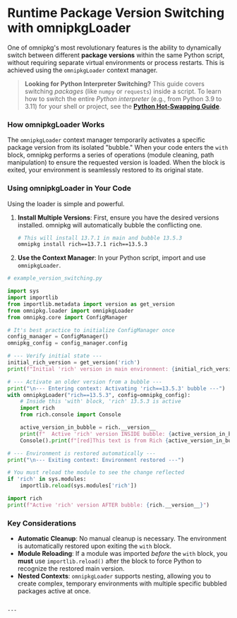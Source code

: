 # Runtime Package Version Switching with omnipkgLoader

One of omnipkg's most revolutionary features is the ability to dynamically switch between different **package versions** within the same Python script, without requiring separate virtual environments or process restarts. This is achieved using the `omnipkgLoader` context manager.

> **Looking for Python Interpreter Switching?**
> This guide covers switching *packages* (like `numpy` or `requests`) inside a script. To learn how to switch the entire *Python interpreter* (e.g., from Python 3.9 to 3.11) for your shell or project, see the [**Python Hot-Swapping Guide**](./python_hot_swapping.md).

### How omnipkgLoader Works

The `omnipkgLoader` context manager temporarily activates a specific package version from its isolated "bubble." When your code enters the `with` block, omnipkg performs a series of operations (module cleaning, path manipulation) to ensure the requested version is loaded. When the block is exited, your environment is seamlessly restored to its original state.

### Using omnipkgLoader in Your Code

Using the loader is simple and powerful.

1.  **Install Multiple Versions**: First, ensure you have the desired versions installed. omnipkg will automatically bubble the conflicting one.
    ```bash
    # This will install 13.7.1 in main and bubble 13.5.3
    omnipkg install rich==13.7.1 rich==13.5.3
    ```

2.  **Use the Context Manager**: In your Python script, import and use `omnipkgLoader`.

```python
# example_version_switching.py

import sys
import importlib
from importlib.metadata import version as get_version
from omnipkg.loader import omnipkgLoader
from omnipkg.core import ConfigManager

# It's best practice to initialize ConfigManager once
config_manager = ConfigManager()
omnipkg_config = config_manager.config

# --- Verify initial state ---
initial_rich_version = get_version('rich')
print(f"Initial 'rich' version in main environment: {initial_rich_version}")

# --- Activate an older version from a bubble ---
print("\n--- Entering context: Activating 'rich==13.5.3' bubble ---")
with omnipkgLoader("rich==13.5.3", config=omnipkg_config):
    # Inside this 'with' block, 'rich' 13.5.3 is active
    import rich
    from rich.console import Console

    active_version_in_bubble = rich.__version__
    print(f"  Active 'rich' version INSIDE bubble: {active_version_in_bubble}")
    Console().print(f"[red]This text is from Rich {active_version_in_bubble}[/red]")

# --- Environment is restored automatically ---
print("\n--- Exiting context: Environment restored ---")

# You must reload the module to see the change reflected
if 'rich' in sys.modules:
    importlib.reload(sys.modules['rich'])

import rich
print(f"Active 'rich' version AFTER bubble: {rich.__version__}")
```

### Key Considerations

*   **Automatic Cleanup**: No manual cleanup is necessary. The environment is automatically restored upon exiting the `with` block.
*   **Module Reloading**: If a module was imported *before* the `with` block, you **must** use `importlib.reload()` after the block to force Python to recognize the restored main version.
*   **Nested Contexts**: `omnipkgLoader` supports nesting, allowing you to create complex, temporary environments with multiple specific bubbled packages active at once.
```

---
